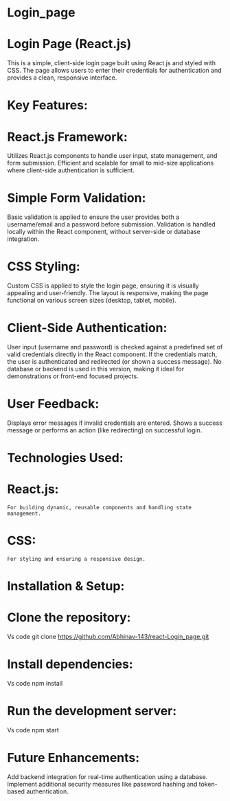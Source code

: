 # Login_page

# Login Page (React.js)

This is a simple, client-side login page built using React.js and styled with CSS. The page allows users to enter their credentials for authentication and provides a clean, responsive interface.

# Key Features:
# React.js Framework:

Utilizes React.js components to handle user input, state management, and form submission.
Efficient and scalable for small to mid-size applications where client-side authentication is sufficient.

# Simple Form Validation:

Basic validation is applied to ensure the user provides both a username/email and a password before submission.
Validation is handled locally within the React component, without server-side or database integration.

# CSS Styling:

Custom CSS is applied to style the login page, ensuring it is visually appealing and user-friendly.
The layout is responsive, making the page functional on various screen sizes (desktop, tablet, mobile).
# Client-Side Authentication:

User input (username and password) is checked against a predefined set of valid credentials directly in the React component.
If the credentials match, the user is authenticated and redirected (or shown a success message).
No database or backend is used in this version, making it ideal for demonstrations or front-end focused projects.

# User Feedback:

Displays error messages if invalid credentials are entered.
Shows a success message or performs an action (like redirecting) on successful login.

# Technologies Used:
# React.js: 
    For building dynamic, reusable components and handling state management.
# CSS:
    For styling and ensuring a responsive design.
# Installation & Setup:
# Clone the repository:
Vs code
git clone https://github.com/Abhinav-143/react-Login_page.git
# Install dependencies:
Vs code
npm install
# Run the development server:
Vs code
npm start
# Future Enhancements:
Add backend integration for real-time authentication using a database.
Implement additional security measures like password hashing and token-based authentication.
